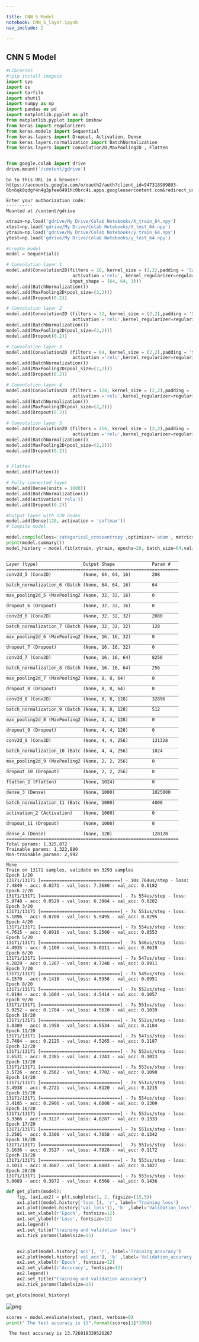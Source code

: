 ```yaml
---

title: CNN 5 Model
notebook: CNN_5_layer.ipynb
nav_include: 2

---
```


## CNN 5 Model




```python
#Libraries 
#!pip install imageio
import sys
import os
import tarfile
import shutil
import numpy as np
import pandas as pd
import matplotlib.pyplot as plt
from matplotlib.pyplot import imshow
from keras import regularizers
from keras.models import Sequential
from keras.layers import Dropout, Activation, Dense
from keras.layers.normalization import BatchNormalization
from keras.layers import Convolution2D,MaxPooling2D , Flatten



```




```python
from google.colab import drive
drive.mount('/content/gdrive')
```


    Go to this URL in a browser: https://accounts.google.com/o/oauth2/auth?client_id=947318989803-6bn6qk8qdgf4n4g3pfee6491hc0brc4i.apps.googleusercontent.com&redirect_uri=urn%3Aietf%3Awg%3Aoauth%3A2.0%3Aoob&scope=email%20https%3A%2F%2Fwww.googleapis.com%2Fauth%2Fdocs.test%20https%3A%2F%2Fwww.googleapis.com%2Fauth%2Fdrive%20https%3A%2F%2Fwww.googleapis.com%2Fauth%2Fdrive.photos.readonly%20https%3A%2F%2Fwww.googleapis.com%2Fauth%2Fpeopleapi.readonly&response_type=code
    
    Enter your authorization code:
    ··········
    Mounted at /content/gdrive




```python
xtrain=np.load('gdrive/My Drive/Colab Notebooks/X_train_64.npy')
xtest=np.load('gdrive/My Drive/Colab Notebooks/X_test_64.npy')
ytrain=np.load('gdrive/My Drive/Colab Notebooks/y_train_64.npy')
ytest=np.load('gdrive/My Drive/Colab Notebooks/y_test_64.npy')
```




```python
#create model
model = Sequential()

# Convolution layer 1
model.add(Convolution2D(filters = 16, kernel_size = (2,2),padding = 'Same', 
                         activation ='relu', kernel_regularizer=regularizers.l2(0.01),
                        input_shape = (64, 64, 3))) 
model.add(BatchNormalization())
model.add(MaxPooling2D(pool_size=(2,2)))
model.add(Dropout(0.2))

# Convolution layer 2
model.add(Convolution2D (filters = 32, kernel_size = (2,2),padding = 'Same', 
                         activation ='relu',kernel_regularizer=regularizers.l2(0.01))) 
model.add(BatchNormalization())
model.add(MaxPooling2D(pool_size=(2,2)))
model.add(Dropout(0.2))

# Convolution layer 3
model.add(Convolution2D (filters = 64, kernel_size = (2,2),padding = 'Same', 
                         activation ='relu',kernel_regularizer=regularizers.l2(0.01))) 
model.add(BatchNormalization())
model.add(MaxPooling2D(pool_size=(2,2)))
model.add(Dropout(0.2))

# Convolution layer 4
model.add(Convolution2D (filters = 128, kernel_size = (2,2),padding = 'Same', 
                         activation ='relu',kernel_regularizer=regularizers.l2(0.01))) 
model.add(BatchNormalization())
model.add(MaxPooling2D(pool_size=(2,2)))
model.add(Dropout(0.2))

# Convolution layer 5
model.add(Convolution2D (filters = 256, kernel_size = (2,2),padding = 'Same', 
                         activation ='relu',kernel_regularizer=regularizers.l2(0.01))) 
model.add(BatchNormalization())
model.add(MaxPooling2D(pool_size=(2,2)))
model.add(Dropout(0.2))


# Flatten
model.add(Flatten()) 

# Fully connected layer 
model.add(Dense(units = 1000)) 
model.add(BatchNormalization())
model.add(Activation('relu')) 
model.add(Dropout(0.2))

#Output layer with 120 nodes
model.add(Dense(120, activation = 'softmax')) 
# Compile model

model.compile(loss='categorical_crossentropy',optimizer='adam', metrics=['accuracy'])
print(model.summary())
model_history = model.fit(xtrain, ytrain, epochs=20, batch_size=64,validation_split=0.2)
```


    _________________________________________________________________
    Layer (type)                 Output Shape              Param #   
    =================================================================
    conv2d_5 (Conv2D)            (None, 64, 64, 16)        208       
    _________________________________________________________________
    batch_normalization_6 (Batch (None, 64, 64, 16)        64        
    _________________________________________________________________
    max_pooling2d_5 (MaxPooling2 (None, 32, 32, 16)        0         
    _________________________________________________________________
    dropout_6 (Dropout)          (None, 32, 32, 16)        0         
    _________________________________________________________________
    conv2d_6 (Conv2D)            (None, 32, 32, 32)        2080      
    _________________________________________________________________
    batch_normalization_7 (Batch (None, 32, 32, 32)        128       
    _________________________________________________________________
    max_pooling2d_6 (MaxPooling2 (None, 16, 16, 32)        0         
    _________________________________________________________________
    dropout_7 (Dropout)          (None, 16, 16, 32)        0         
    _________________________________________________________________
    conv2d_7 (Conv2D)            (None, 16, 16, 64)        8256      
    _________________________________________________________________
    batch_normalization_8 (Batch (None, 16, 16, 64)        256       
    _________________________________________________________________
    max_pooling2d_7 (MaxPooling2 (None, 8, 8, 64)          0         
    _________________________________________________________________
    dropout_8 (Dropout)          (None, 8, 8, 64)          0         
    _________________________________________________________________
    conv2d_8 (Conv2D)            (None, 8, 8, 128)         32896     
    _________________________________________________________________
    batch_normalization_9 (Batch (None, 8, 8, 128)         512       
    _________________________________________________________________
    max_pooling2d_8 (MaxPooling2 (None, 4, 4, 128)         0         
    _________________________________________________________________
    dropout_9 (Dropout)          (None, 4, 4, 128)         0         
    _________________________________________________________________
    conv2d_9 (Conv2D)            (None, 4, 4, 256)         131328    
    _________________________________________________________________
    batch_normalization_10 (Batc (None, 4, 4, 256)         1024      
    _________________________________________________________________
    max_pooling2d_9 (MaxPooling2 (None, 2, 2, 256)         0         
    _________________________________________________________________
    dropout_10 (Dropout)         (None, 2, 2, 256)         0         
    _________________________________________________________________
    flatten_2 (Flatten)          (None, 1024)              0         
    _________________________________________________________________
    dense_3 (Dense)              (None, 1000)              1025000   
    _________________________________________________________________
    batch_normalization_11 (Batc (None, 1000)              4000      
    _________________________________________________________________
    activation_2 (Activation)    (None, 1000)              0         
    _________________________________________________________________
    dropout_11 (Dropout)         (None, 1000)              0         
    _________________________________________________________________
    dense_4 (Dense)              (None, 120)               120120    
    =================================================================
    Total params: 1,325,872
    Trainable params: 1,322,880
    Non-trainable params: 2,992
    _________________________________________________________________
    None
    Train on 13171 samples, validate on 3293 samples
    Epoch 1/20
    13171/13171 [==============================] - 10s 764us/step - loss: 7.4849 - acc: 0.0271 - val_loss: 7.3680 - val_acc: 0.0182
    Epoch 2/20
    13171/13171 [==============================] - 7s 554us/step - loss: 5.9748 - acc: 0.0529 - val_loss: 6.3984 - val_acc: 0.0282
    Epoch 3/20
    13171/13171 [==============================] - 7s 551us/step - loss: 5.1896 - acc: 0.0700 - val_loss: 5.9495 - val_acc: 0.0295
    Epoch 4/20
    13171/13171 [==============================] - 7s 554us/step - loss: 4.7615 - acc: 0.0916 - val_loss: 5.2560 - val_acc: 0.0553
    Epoch 5/20
    13171/13171 [==============================] - 7s 546us/step - loss: 4.4935 - acc: 0.1100 - val_loss: 5.0111 - val_acc: 0.0619
    Epoch 6/20
    13171/13171 [==============================] - 7s 547us/step - loss: 4.2829 - acc: 0.1267 - val_loss: 4.7248 - val_acc: 0.0911
    Epoch 7/20
    13171/13171 [==============================] - 7s 549us/step - loss: 4.1570 - acc: 0.1418 - val_loss: 4.5958 - val_acc: 0.0951
    Epoch 8/20
    13171/13171 [==============================] - 7s 552us/step - loss: 4.0194 - acc: 0.1604 - val_loss: 4.5414 - val_acc: 0.1057
    Epoch 9/20
    13171/13171 [==============================] - 7s 551us/step - loss: 3.9252 - acc: 0.1784 - val_loss: 4.5620 - val_acc: 0.1039
    Epoch 10/20
    13171/13171 [==============================] - 7s 552us/step - loss: 3.8389 - acc: 0.1950 - val_loss: 4.5534 - val_acc: 0.1184
    Epoch 11/20
    13171/13171 [==============================] - 7s 547us/step - loss: 3.7484 - acc: 0.2125 - val_loss: 4.5265 - val_acc: 0.1187
    Epoch 12/20
    13171/13171 [==============================] - 7s 552us/step - loss: 3.6531 - acc: 0.2385 - val_loss: 4.7243 - val_acc: 0.1023
    Epoch 13/20
    13171/13171 [==============================] - 7s 553us/step - loss: 3.5726 - acc: 0.2562 - val_loss: 4.7702 - val_acc: 0.1090
    Epoch 14/20
    13171/13171 [==============================] - 7s 551us/step - loss: 3.4938 - acc: 0.2721 - val_loss: 4.6120 - val_acc: 0.1215
    Epoch 15/20
    13171/13171 [==============================] - 7s 554us/step - loss: 3.4105 - acc: 0.2906 - val_loss: 4.6008 - val_acc: 0.1309
    Epoch 16/20
    13171/13171 [==============================] - 7s 553us/step - loss: 3.3366 - acc: 0.3127 - val_loss: 4.6287 - val_acc: 0.1333
    Epoch 17/20
    13171/13171 [==============================] - 7s 551us/step - loss: 3.2501 - acc: 0.3300 - val_loss: 4.7058 - val_acc: 0.1342
    Epoch 18/20
    13171/13171 [==============================] - 7s 551us/step - loss: 3.1636 - acc: 0.3527 - val_loss: 4.7928 - val_acc: 0.1172
    Epoch 19/20
    13171/13171 [==============================] - 7s 553us/step - loss: 3.1013 - acc: 0.3687 - val_loss: 4.6883 - val_acc: 0.1427
    Epoch 20/20
    13171/13171 [==============================] - 7s 553us/step - loss: 3.0089 - acc: 0.3872 - val_loss: 4.6568 - val_acc: 0.1436




```python
def get_plots(model):
    fig, (ax1,ax2) = plt.subplots(1, 2, figsize=(15,5))
    ax1.plot((model.history['loss']), 'r', label='Training_loss')
    ax1.plot((model.history['val_loss']), 'b' ,label='Validation_loss')
    ax1.set_xlabel(r'Epoch', fontsize=12)
    ax1.set_ylabel(r'Loss', fontsize=12)
    ax1.legend()
    ax1.set_title("training and validation loss")
    ax1.tick_params(labelsize=15)


    ax2.plot(model.history['acc'], 'r', label='Training_accuracy')
    ax2.plot(model.history['val_acc'], 'b' ,label='Validation_accuracy')
    ax2.set_xlabel(r'Epoch', fontsize=12)
    ax2.set_ylabel(r'Accuracy', fontsize=12)
    ax2.legend()
    ax2.set_title("training and validation accuracy")
    ax2.tick_params(labelsize=15)

get_plots(model_history)
```



![png](CNN_5_layer_files/CNN_5_layer_4_0.png)




```python
scores = model.evaluate(xtest, ytest, verbose=0)
print(" The test accuracy is {}".format(scores[1]*100))
```


     The test accuracy is 13.726919339526267

